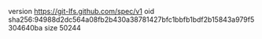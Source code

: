 version https://git-lfs.github.com/spec/v1
oid sha256:94988d2dc564a08fb2b430a38781427bfc1bbfb1bdf2b15843a979f5304640ba
size 50244
